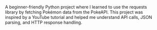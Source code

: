 A beginner-friendly Python project where I learned to use the requests library by fetching Pokémon data from the PokeAPI. This project was inspired by a YouTube tutorial and helped me understand API calls, JSON parsing, and HTTP response handling.
